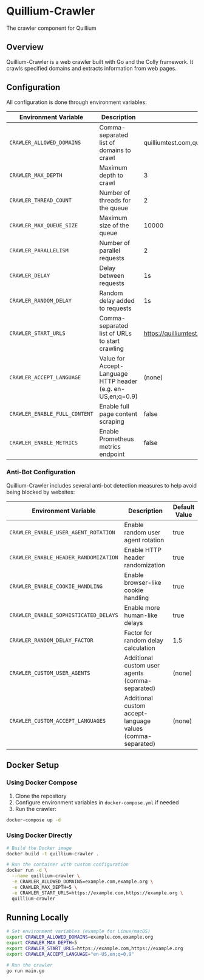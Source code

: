 # Quillium-Crawler
The crawler component for Quillium

## Overview
Quillium-Crawler is a web crawler built with Go and the Colly framework. It crawls specified domains and extracts information from web pages.

## Configuration
All configuration is done through environment variables:

| Environment Variable          | Description                                                 | Default Value                                        |
| ----------------------------- | ----------------------------------------------------------- | ---------------------------------------------------- |
| `CRAWLER_ALLOWED_DOMAINS`     | Comma-separated list of domains to crawl                    | quilliumtest.com,quilliumexample.com                 |
| `CRAWLER_MAX_DEPTH`           | Maximum depth to crawl                                      | 3                                                    |
| `CRAWLER_THREAD_COUNT`        | Number of threads for the queue                             | 2                                                    |
| `CRAWLER_MAX_QUEUE_SIZE`      | Maximum size of the queue                                   | 10000                                                |
| `CRAWLER_PARALLELISM`         | Number of parallel requests                                 | 2                                                    |
| `CRAWLER_DELAY`               | Delay between requests                                      | 1s                                                   |
| `CRAWLER_RANDOM_DELAY`        | Random delay added to requests                              | 1s                                                   |
| `CRAWLER_START_URLS`          | Comma-separated list of URLs to start crawling              | https://quilliumtest.com,https://quilliumexample.com |
| `CRAWLER_ACCEPT_LANGUAGE`     | Value for Accept-Language HTTP header (e.g. en-US,en;q=0.9) | (none)                                               |
| `CRAWLER_ENABLE_FULL_CONTENT` | Enable full page content scraping                           | false                                                |
| `CRAWLER_ENABLE_METRICS`      | Enable Prometheus metrics endpoint                          | false                                                |

### Anti-Bot Configuration

Quillium-Crawler includes several anti-bot detection measures to help avoid being blocked by websites:

| Environment Variable                  | Description                                                | Default Value |
| ------------------------------------- | ---------------------------------------------------------- | ------------- |
| `CRAWLER_ENABLE_USER_AGENT_ROTATION`  | Enable random user agent rotation                          | true          |
| `CRAWLER_ENABLE_HEADER_RANDOMIZATION` | Enable HTTP header randomization                           | true          |
| `CRAWLER_ENABLE_COOKIE_HANDLING`      | Enable browser-like cookie handling                        | true          |
| `CRAWLER_ENABLE_SOPHISTICATED_DELAYS` | Enable more human-like delays                              | true          |
| `CRAWLER_RANDOM_DELAY_FACTOR`         | Factor for random delay calculation                        | 1.5           |
| `CRAWLER_CUSTOM_USER_AGENTS`          | Additional custom user agents (comma-separated)            | (none)        |
| `CRAWLER_CUSTOM_ACCEPT_LANGUAGES`     | Additional custom accept-language values (comma-separated) | (none)        |

## Docker Setup

### Using Docker Compose

1. Clone the repository
2. Configure environment variables in `docker-compose.yml` if needed
3. Run the crawler:

```bash
docker-compose up -d
```

### Using Docker Directly

```bash
# Build the Docker image
docker build -t quillium-crawler .

# Run the container with custom configuration
docker run -d \
  --name quillium-crawler \
  -e CRAWLER_ALLOWED_DOMAINS=example.com,example.org \
  -e CRAWLER_MAX_DEPTH=5 \
  -e CRAWLER_START_URLS=https://example.com,https://example.org \
  quillium-crawler
```

## Running Locally

```bash
# Set environment variables (example for Linux/macOS)
export CRAWLER_ALLOWED_DOMAINS=example.com,example.org
export CRAWLER_MAX_DEPTH=5
export CRAWLER_START_URLS=https://example.com,https://example.org
export CRAWLER_ACCEPT_LANGUAGE="en-US,en;q=0.9"

# Run the crawler
go run main.go
```
